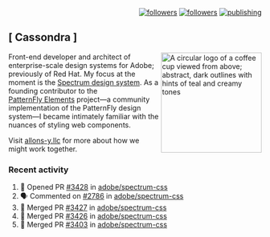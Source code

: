 <p align="right"><a rel="me" href="https://front-end.social/@castastrophe">
    <img alt="followers" title="Follow me on Mastodon" src="https://img.shields.io/mastodon/follow/109297102751309835?domain=https%3A%2F%2Ffront-end.social&label=Follow&logo=mastodon&logoColor=white&style=for-the-badge&labelColor=008080&color=006969"/></a>
  <a href="https://codepen.io/castastrophe/">
    <img alt="followers" title="Follow me on CodePen" src="https://img.shields.io/badge/23-1?color=640464&labelColor=7c007c&style=for-the-badge&logo=codepen&label=Follow"/></a>
<a href="https://castastrophe.medium.com/">
    <img alt="publishing" title="View articles on Medium" src="https://img.shields.io/badge/107-1?color=666&labelColor=444&label=subscribe&logo=medium&logoColor=white&style=for-the-badge"/></a>
</p>

## [&nbsp;Cassondra&nbsp;]

<img align="right" src="https://github-production-user-asset-6210df.s3.amazonaws.com/1840295/253016758-ba468774-1cd3-42c2-8f43-947b5eeb5edf.png" height="200" alt="A circular logo of a coffee cup viewed from above; abstract, dark outlines with hints of teal and creamy tones">

Front-end developer and architect of enterprise-scale design systems for Adobe; previously of Red Hat. My focus at the moment is the [Spectrum design system](https://github.com/adobe/spectrum-css). As a founding contributor to the [PatternFly&nbsp;Elements](https://github.com/patternfly/patternfly-elements) project&mdash;a community implementation of the PatternFly design system&mdash;I became intimately familiar with the nuances of styling web components.

Visit [allons-y.llc](http://allons-y.llc/) for more about how we might work together.

### Recent activity

<!--START_SECTION:activity-->
1. 💪 Opened PR [#3428](https://github.com/adobe/spectrum-css/pull/3428) in [adobe/spectrum-css](https://github.com/adobe/spectrum-css)
2. 🗣 Commented on [#2786](https://github.com/adobe/spectrum-css/pull/2786#issuecomment-2515994912) in [adobe/spectrum-css](https://github.com/adobe/spectrum-css)
3. 🎉 Merged PR [#3427](https://github.com/adobe/spectrum-css/pull/3427) in [adobe/spectrum-css](https://github.com/adobe/spectrum-css)
4. 🎉 Merged PR [#3426](https://github.com/adobe/spectrum-css/pull/3426) in [adobe/spectrum-css](https://github.com/adobe/spectrum-css)
5. 🎉 Merged PR [#3403](https://github.com/adobe/spectrum-css/pull/3403) in [adobe/spectrum-css](https://github.com/adobe/spectrum-css)
<!--END_SECTION:activity-->
